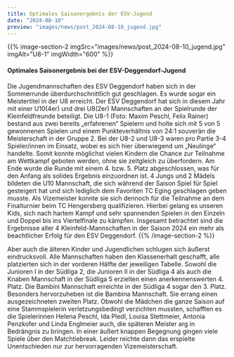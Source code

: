```yaml
---
title: Optimales Saisonergebnis der ESV-Jugend
date: "2024-08-10"
preview: "images/news/post_2024-08-10_jugend.jpg"
---
```


{{% image-section-2 imgSrc="images/news/post_2024-08-10_jugend.jpg" imgAlt="U8-1" imgWidth="600" %}}
#### Optimales Saisonergebnis bei der ESV-Deggendorf-Jugend

Die Jugendmannschaften des ESV Deggendorf haben sich in der Sommerrunde überdurchschnittlich gut geschlagen. Es wurde sogar ein Meistertitel in der U8 erreicht. Der ESV Deggendorf hat sich in diesem Jahr mit einer U10(4er) und drei U8(2er) Mannschaften an der Spielrunde der Kleinfeldfreunde beteiligt. Die U8-1 (Foto: Maxim Peschl, Felix Rainer) bestand aus zwei bereits „erfahrenen“ Spielern und holte sich mit 5 von 5 gewonnenen Spielen und einem Punkteverhältnis von 24:1 souverän die Meisterschaft in der Gruppe 2. Bei der U8-2 und U8-3 waren pro Partie 3-4 Spieler/innen im Einsatz, wobei es sich hier überwiegend um „Neulinge“ handelte. Somit konnte möglichst vielen Kindern die Chance zur Teilnahme am Wettkampf geboten werden, ohne sie zeitgleich zu überfordern. Am Ende wurde die Runde mit einem 4. bzw. 5. Platz abgeschlossen, was für den Anfang als solides Ergebnis einzuordnen ist. 4 Jungs und 2 Mädels bildeten die U10 Mannschaft, die sich während der Saison Spiel für Spiel gesteigert hat und sich lediglich dem Favoriten TC Eging geschlagen geben musste. Als Vizemeister konnte sie sich dennoch für die Teilnahme an dem Finalturnier beim TC Hengersberg qualifizieren. Hierbei gelang es unseren Kids, sich nach hartem Kampf und sehr spannenden Spielen in den Einzeln und Doppel bis ins Viertelfinale zu kämpfen. Insgesamt betrachtet sind die Ergebnisse aller 4 Kleinfeld-Mannschaften in der Saison 2024 ein mehr als beachtlicher Erfolg für den ESV Deggendorf.
{{% /image-section-2 %}}

Aber auch die älteren Kinder und Jugendlichen schlugen sich äußerst eindrucksvoll. Alle Mannschaften haben den Klassenerhalt geschafft, alle platzierten sich in der vorderen Hälfte der jeweiligen Tabelle. Sowohl die Junioren I in der Südliga 2, die Junioren II in der Südliga 4 als auch die Knaben Mannschaft in der Südliga 5 erzielten einen anerkennenswerten 4. Platz. Die Bambini Mannschaft erreichte in der Südliga 4 sogar den 3. Platz. Besonders hervorzuheben ist die Bambina Mannschaft. Sie errang einen ausgezeichneten zweiten Platz. Obwohl die Mädchen die ganze Saison auf eine Stammspielerin verletzungsbedingt verzichten mussten, schafften es die Spielerinnen Helena Peschl, Ida Pledl, Louisa Stettmeier, Antonia Penzkofer und Linda Englmeier auch, die späteren Meister arg in Bedrängnis zu bringen. In einer äußert knappen Begegnung gingen viele Spiele über den Matchtiebreak. Leider reichte dann das erspielte Unentschieden nur zur hervorragenden Vizemeisterschaft.
